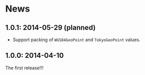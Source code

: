 # News

## 1.0.1: 2014-05-29 (planned)

 * Support packing of `WGS84GeoPoint` and `TokyoGeoPoint` values.

## 1.0.0: 2014-04-10

The first release!!!
